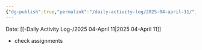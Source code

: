 ```yaml
---
{"dg-publish":true,"permalink":"/daily-activity-log/2025-04-april-11/","noteIcon":"","created":"2025-05-23T14:53:48.895-05:00"}
---
```


Date: [[-Daily Activity Log-/2025 04-April 11\|2025 04-April 11]]

- check assignments